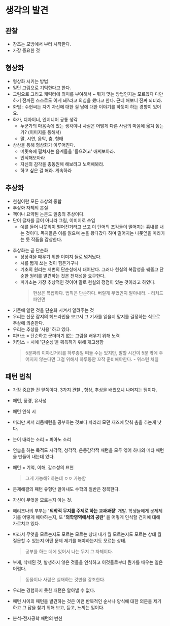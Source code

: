 # 생각의 발견

## 관찰

- 창조는 모방에서 부터 시작한다.
- 가장 중요한 것

## 형상화

- 형상화 시키는 방법
- 일단 그림으로 기억한다고 한다.
- 그림으로 그리고 캐릭터에 의미를 부여해서 ~ 뭐가 맞는 방법인지는 모르겠다 다만 하기 전까진 스스로도 이게 돼?라고 의심을 했다고 한다. 근데 해보니 진짜 되더라.
- 화법 : 수현씨는 자기 자신에 대한 걸 남에 대한 이야기를 하듯이 하는 경향이 있어요.
- 화가, 디자이너, 엔지니어 공통 생각
  - 누군가의 마음속에 있는 생각이나 사실은 어떻게 다른 사람의 마음에 옮겨 놓는가? (이미지를 통해서)
  - 말, 시연, 음악, 춤, 형태
- 상상을 통해 형상화가 이루어진다.
  - 머릿속에 펼쳐지는 음계들을 '들으려고' 애써보아라.
  - 인식해보아라
  - 자신의 감각을 총동원해 해보려고 노력해봐라.
  - 하고 싶은 걸 해라. 계속하라

## 추상화

- 현실이란 모든 추상의 종합
- 추상화 자체의 본질
- 책이나 요약된 논문도 일종의 추상이다.
- 단어 글자를 글이 아니라 그림, 이미지로 쓰임
  - 예를 들어 나뭇잎이 떨어진거라고 쓰고 이 단어의 조각들이 떨어지는 흉내를 내는 것이다. 독자들은 이를 읽으며 눈을 왔다갔다 하며 떨어지는 나뭇잎을 따라가는 듯 작품을 감상한다.

* 추상화는 곧 단순화
  - 상상력을 때우기 위한 이미지 들로 넘쳐났다.
  - 시를 짧게 쓰는 것이 힘든거구나
  - 기초의 원리는 저변의 단순성에서 태어난다. 그러나 현실의 복잡성을 꿰뚫고 단순한 원리를 발견하는 것은 천재성을 요구한다.
  - 피카소는 가장 추상적인 것이야 말로 현실의 정점이 있는 것이라고 하였다.
    > 현상은 복잡하다. 법칙은 단순하다. 버릴게 무었인지 알아내라. - 리처드 파인먼

- 기존에 알던 것을 단순화 시켜서 알려주는 것
- 우리는 신문 잡지의 헤드라인을 보고서 그 기사를 읽을지 말지를 결정하는 식으로 추상에 의존한다.
- 우리는 추상을 '사용' 하고 있다.
- 피카소 = 단순하고 군더더기 없는 그림을 배우기 위해 노력
- 커밍스 = 시에 '단순성'을 획득하기 위해 개고생함
  > 5분짜리 이야깃거리를 하루종일 떠들 수는 있지만, 말할 시간이 5분 밖에 주어지지 않는다면 그걸 위해서 하루동안 꼬작 준비해야한다. - 위스턴 처칠

## 패턴 법칙

- 가장 중요한 건 앞쪽이다. 3가지 관찰 , 형상, 추상을 배웠으니 나머지는 덤이다.
- 패턴, 풍경, 유사성
- 패턴 인식 시
- 머리만 써서 리듬패턴을 공부하는 것보다 차라리 모던 재즈에 맞춰 춤을 추는게 낫다.
- 눈이 내리는 소리 = 피아노 소리
- 연습을 하는 목적도 시각적, 청각적, 운동감각적 패턴을 모두 엮어 하나의 메타 패턴을 만들어 내는데 있다.
- 패턴 = 기억, 이해, 감수성의 표현
  > 그게 가능해? 하는데 ㅇㅇ 가능함
- 문제해결의 패턴 유형만 알아내도 수학의 절반은 정복한다.
- 자신이 무엇을 모르는지 아는 것.
- 에리조나의 부부는 **'의학적 무지를 주제로 하는 교과과정'** 개발. 학생들에게 문제제기를 어떻게 해야하는지, 또 **'의학영역에서의 공란'** 을 어떻게 인식할 건지에 대해 가르치고 있다.
- 따라서 무엇을 모르는지도 모르는 모르는 상태 내가 뭘 모르는지도 모르는 상태 뭘 질문할 수 있는지 어떤 문제 제기를 해야하는지도 모르는 상태.

  > 공부를 하는 데에 있어서 나는 무지 그 자체이다.

- 부재, 삭제된 것, 발생하지 않은 것들을 인식하고 이것들로부터 뭔가를 배우는 일은 어렵다.

  > 동물이나 사람은 실재하는 것만을 강조한다.

- 우리는 경험하지 못한 패턴은 알아낼 수 없다.
- 패턴 사이의 패턴을 발견하는 것은 이런 반복적인 순서나 양식에 대한 의문을 제기 하고 그 답을 찾기 위해 보고, 듣고, 느끼는 일이다.
- 분석-전자공학 패턴의 변신
